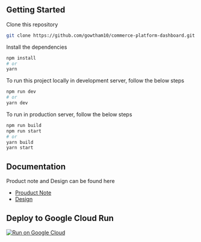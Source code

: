 
## Getting Started

Clone this repository
```bash 
git clone https://github.com/gowtham10/commerce-platform-dashboard.git
```

Install the dependencies
```bash
npm install
# or
yarn
```

To run this project locally in development server, follow the below steps

```bash
npm run dev
# or
yarn dev
```

To run in production server, follow the below steps

```bash
npm run build
npm run start
# or
yarn build
yarn start
```

## Documentation

Product note and Design can be found here

* [Prouduct Note](./documents/product-note.md)
* [Design](./documents/design-decisions.md)

## Deploy to Google Cloud Run

[![Run on Google Cloud](https://deploy.cloud.run/button.svg)](https://deploy.cloud.run)
